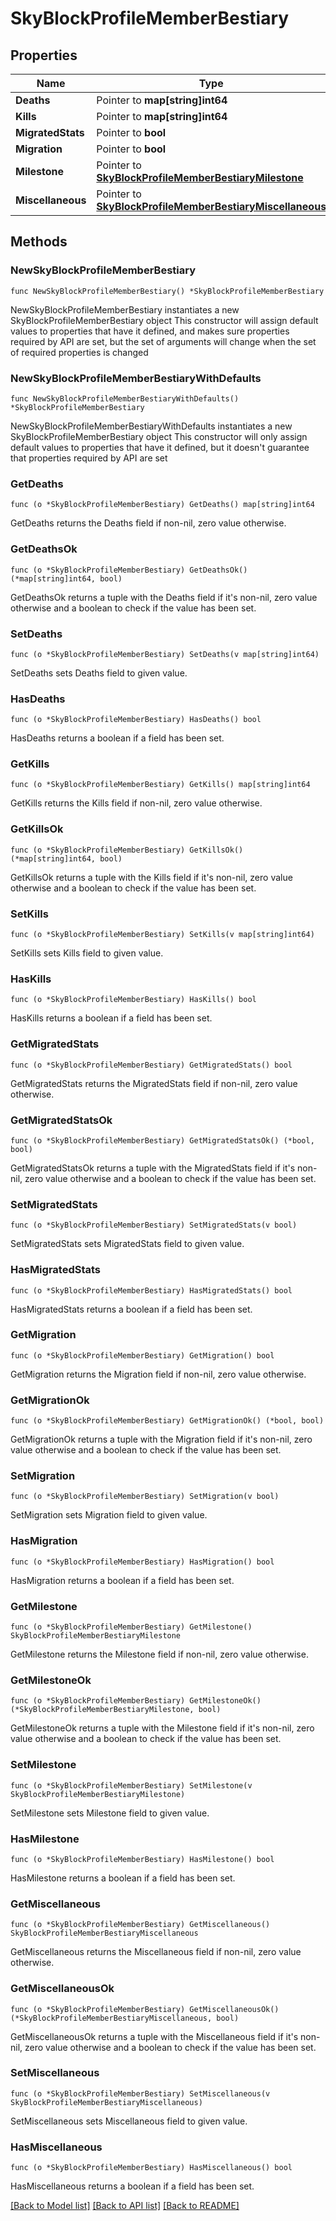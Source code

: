 # SkyBlockProfileMemberBestiary

## Properties

Name | Type | Description | Notes
------------ | ------------- | ------------- | -------------
**Deaths** | Pointer to **map[string]int64** |  | [optional] 
**Kills** | Pointer to **map[string]int64** |  | [optional] 
**MigratedStats** | Pointer to **bool** |  | [optional] 
**Migration** | Pointer to **bool** |  | [optional] 
**Milestone** | Pointer to [**SkyBlockProfileMemberBestiaryMilestone**](SkyBlockProfileMemberBestiaryMilestone.md) |  | [optional] 
**Miscellaneous** | Pointer to [**SkyBlockProfileMemberBestiaryMiscellaneous**](SkyBlockProfileMemberBestiaryMiscellaneous.md) |  | [optional] 

## Methods

### NewSkyBlockProfileMemberBestiary

`func NewSkyBlockProfileMemberBestiary() *SkyBlockProfileMemberBestiary`

NewSkyBlockProfileMemberBestiary instantiates a new SkyBlockProfileMemberBestiary object
This constructor will assign default values to properties that have it defined,
and makes sure properties required by API are set, but the set of arguments
will change when the set of required properties is changed

### NewSkyBlockProfileMemberBestiaryWithDefaults

`func NewSkyBlockProfileMemberBestiaryWithDefaults() *SkyBlockProfileMemberBestiary`

NewSkyBlockProfileMemberBestiaryWithDefaults instantiates a new SkyBlockProfileMemberBestiary object
This constructor will only assign default values to properties that have it defined,
but it doesn't guarantee that properties required by API are set

### GetDeaths

`func (o *SkyBlockProfileMemberBestiary) GetDeaths() map[string]int64`

GetDeaths returns the Deaths field if non-nil, zero value otherwise.

### GetDeathsOk

`func (o *SkyBlockProfileMemberBestiary) GetDeathsOk() (*map[string]int64, bool)`

GetDeathsOk returns a tuple with the Deaths field if it's non-nil, zero value otherwise
and a boolean to check if the value has been set.

### SetDeaths

`func (o *SkyBlockProfileMemberBestiary) SetDeaths(v map[string]int64)`

SetDeaths sets Deaths field to given value.

### HasDeaths

`func (o *SkyBlockProfileMemberBestiary) HasDeaths() bool`

HasDeaths returns a boolean if a field has been set.

### GetKills

`func (o *SkyBlockProfileMemberBestiary) GetKills() map[string]int64`

GetKills returns the Kills field if non-nil, zero value otherwise.

### GetKillsOk

`func (o *SkyBlockProfileMemberBestiary) GetKillsOk() (*map[string]int64, bool)`

GetKillsOk returns a tuple with the Kills field if it's non-nil, zero value otherwise
and a boolean to check if the value has been set.

### SetKills

`func (o *SkyBlockProfileMemberBestiary) SetKills(v map[string]int64)`

SetKills sets Kills field to given value.

### HasKills

`func (o *SkyBlockProfileMemberBestiary) HasKills() bool`

HasKills returns a boolean if a field has been set.

### GetMigratedStats

`func (o *SkyBlockProfileMemberBestiary) GetMigratedStats() bool`

GetMigratedStats returns the MigratedStats field if non-nil, zero value otherwise.

### GetMigratedStatsOk

`func (o *SkyBlockProfileMemberBestiary) GetMigratedStatsOk() (*bool, bool)`

GetMigratedStatsOk returns a tuple with the MigratedStats field if it's non-nil, zero value otherwise
and a boolean to check if the value has been set.

### SetMigratedStats

`func (o *SkyBlockProfileMemberBestiary) SetMigratedStats(v bool)`

SetMigratedStats sets MigratedStats field to given value.

### HasMigratedStats

`func (o *SkyBlockProfileMemberBestiary) HasMigratedStats() bool`

HasMigratedStats returns a boolean if a field has been set.

### GetMigration

`func (o *SkyBlockProfileMemberBestiary) GetMigration() bool`

GetMigration returns the Migration field if non-nil, zero value otherwise.

### GetMigrationOk

`func (o *SkyBlockProfileMemberBestiary) GetMigrationOk() (*bool, bool)`

GetMigrationOk returns a tuple with the Migration field if it's non-nil, zero value otherwise
and a boolean to check if the value has been set.

### SetMigration

`func (o *SkyBlockProfileMemberBestiary) SetMigration(v bool)`

SetMigration sets Migration field to given value.

### HasMigration

`func (o *SkyBlockProfileMemberBestiary) HasMigration() bool`

HasMigration returns a boolean if a field has been set.

### GetMilestone

`func (o *SkyBlockProfileMemberBestiary) GetMilestone() SkyBlockProfileMemberBestiaryMilestone`

GetMilestone returns the Milestone field if non-nil, zero value otherwise.

### GetMilestoneOk

`func (o *SkyBlockProfileMemberBestiary) GetMilestoneOk() (*SkyBlockProfileMemberBestiaryMilestone, bool)`

GetMilestoneOk returns a tuple with the Milestone field if it's non-nil, zero value otherwise
and a boolean to check if the value has been set.

### SetMilestone

`func (o *SkyBlockProfileMemberBestiary) SetMilestone(v SkyBlockProfileMemberBestiaryMilestone)`

SetMilestone sets Milestone field to given value.

### HasMilestone

`func (o *SkyBlockProfileMemberBestiary) HasMilestone() bool`

HasMilestone returns a boolean if a field has been set.

### GetMiscellaneous

`func (o *SkyBlockProfileMemberBestiary) GetMiscellaneous() SkyBlockProfileMemberBestiaryMiscellaneous`

GetMiscellaneous returns the Miscellaneous field if non-nil, zero value otherwise.

### GetMiscellaneousOk

`func (o *SkyBlockProfileMemberBestiary) GetMiscellaneousOk() (*SkyBlockProfileMemberBestiaryMiscellaneous, bool)`

GetMiscellaneousOk returns a tuple with the Miscellaneous field if it's non-nil, zero value otherwise
and a boolean to check if the value has been set.

### SetMiscellaneous

`func (o *SkyBlockProfileMemberBestiary) SetMiscellaneous(v SkyBlockProfileMemberBestiaryMiscellaneous)`

SetMiscellaneous sets Miscellaneous field to given value.

### HasMiscellaneous

`func (o *SkyBlockProfileMemberBestiary) HasMiscellaneous() bool`

HasMiscellaneous returns a boolean if a field has been set.


[[Back to Model list]](../README.md#documentation-for-models) [[Back to API list]](../README.md#documentation-for-api-endpoints) [[Back to README]](../README.md)


